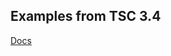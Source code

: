 ## Examples from TSC 3.4

[Docs](https://www.typescriptlang.org/docs/handbook/release-notes/typescript-3-4.html)

